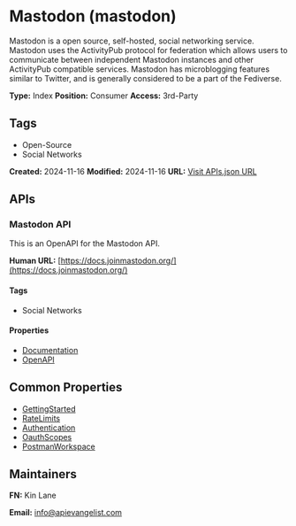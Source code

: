 # Mastodon (mastodon)
Mastodon is a open source, self-hosted, social networking service. Mastodon uses the ActivityPub protocol for federation which allows users to communicate between independent Mastodon instances and other ActivityPub compatible services. Mastodon has microblogging features similar to Twitter, and is generally considered to be a part of the Fediverse.

**Type:** Index 
**Position:** Consumer 
**Access:** 3rd-Party 

## Tags

- Open-Source
- Social Networks

**Created:** 2024-11-16 
**Modified:** 2024-11-16 
**URL:** [Visit APIs.json URL](https://raw.githubusercontent.com/api-search/mastodon/refs/heads/main/apis.yml)

## APIs

### Mastodon API
This is an OpenAPI for the Mastodon API.

**Human URL:** [https://docs.joinmastodon.org/](https://docs.joinmastodon.org/)

#### Tags

- Social Networks

#### Properties

- [Documentation](https://docs.joinmastodon.org/client/intro/)
- [OpenAPI](properties/mastodon.yml)

## Common Properties

- [GettingStarted](https://docs.joinmastodon.org/client/intro/)
- [RateLimits](https://docs.joinmastodon.org/api/rate-limits/)
- [Authentication](https://docs.joinmastodon.org/api/oauth-tokens/)
- [OauthScopes](https://docs.joinmastodon.org/api/oauth-scopes/)
- [PostmanWorkspace](https://www.postman.com/api-evangelist/mastodon/overview)

## Maintainers

**FN:** Kin Lane

**Email:** info@apievangelist.com

